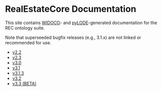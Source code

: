 # RealEstateCore Documentation

This site contains [WIDOCO](https://github.com/dgarijo/Widoco)- and [pyLODE](https://github.com/RDFLib/pyLODE)-generated documentation for the REC ontology suite.

Note that superseeded bugfix releases (e.g., 3.1.x) are not linked or recommended for use.

* [v2.2](2.2/)
* [v2.3](2.3/)
* [v3.0](3.0/)
* [v3.1](3.1/)
* [v3.1.3](3.1.3/)
* [v3.2](3.2/)
* [v3.3 (BETA)](3.3/)